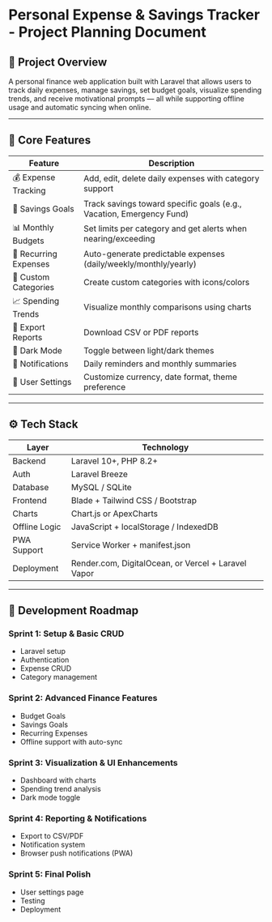 # Personal Expense & Savings Tracker - Project Planning Document

## 🎯 Project Overview

A personal finance web application built with Laravel that allows users to track daily expenses, manage savings, set budget goals, visualize spending trends, and receive motivational prompts — all while supporting offline usage and automatic syncing when online.

---

## 🧱 Core Features

| Feature | Description |
|--------|-------------|
| 💰 Expense Tracking | Add, edit, delete daily expenses with category support |
| 🏦 Savings Goals | Track savings toward specific goals (e.g., Vacation, Emergency Fund) |
| 📊 Monthly Budgets | Set limits per category and get alerts when nearing/exceeding |
| 🔁 Recurring Expenses | Auto-generate predictable expenses (daily/weekly/monthly/yearly) |
| 🎨 Custom Categories | Create custom categories with icons/colors |
| 📈 Spending Trends | Visualize monthly comparisons using charts |
| 📁 Export Reports | Download CSV or PDF reports |
| 🌙 Dark Mode | Toggle between light/dark themes |
| 🔔 Notifications | Daily reminders and monthly summaries |
| 🧾 User Settings | Customize currency, date format, theme preference |

---

## ⚙️ Tech Stack

| Layer | Technology |
|-------|------------|
| Backend | Laravel 10+, PHP 8.2+ |
| Auth | Laravel Breeze |
| Database | MySQL / SQLite |
| Frontend | Blade + Tailwind CSS / Bootstrap |
| Charts | Chart.js or ApexCharts |
| Offline Logic | JavaScript + localStorage / IndexedDB |
| PWA Support | Service Worker + manifest.json |
| Deployment | Render.com, DigitalOcean, or Vercel + Laravel Vapor |

---

## 📆 Development Roadmap

### Sprint 1: Setup & Basic CRUD
- Laravel setup
- Authentication
- Expense CRUD
- Category management

### Sprint 2: Advanced Finance Features
- Budget Goals
- Savings Goals
- Recurring Expenses
- Offline support with auto-sync

### Sprint 3: Visualization & UI Enhancements
- Dashboard with charts
- Spending trend analysis
- Dark mode toggle

### Sprint 4: Reporting & Notifications
- Export to CSV/PDF
- Notification system
- Browser push notifications (PWA)

### Sprint 5: Final Polish
- User settings page
- Testing
- Deployment